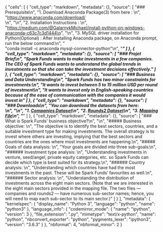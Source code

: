 {
 "cells": [
  {
   "cell_type": "markdown",
   "metadata": {},
   "source": [
    "### Prerequisite\n",
    "1. Download Anaconda Package(3) from here : \n",
    "https://www.anaconda.com/download/<br>\n",
    "\n",
    "2. Installation Instructions : \n",
    "https://medium.com/@GalarnykMichael/install-python-on-windows-anaconda-c63c7c3d1444\n",
    "\n",
    "3. MySQL driver installation for Python(Optional) : After Installing Anaconda package, on Anaconda prompt, run the below command:\n",
    "<br>\"conda install -c anaconda mysql-connector-python\"\n",
    "***"
   ]
  },
  {
   "cell_type": "markdown",
   "metadata": {},
   "source": [
    "### Projet Brief\n",
    "Spark Funds wants to make investments in a few companies. The CEO of Spark Funds wants to understand the global trends in investments so that she can take the investment decisions effectively."
   ]
  },
  {
   "cell_type": "markdown",
   "metadata": {},
   "source": [
    "### Business and Data Understanding\n",
    "Spark Funds has two minor constraints for investments:\n",
    "It wants to invest between 5 to 15 million USD per round of investment\n",
    "It wants to invest only in English-speaking countries because of the ease of communication with the companies it would invest in"
   ]
  },
  {
   "cell_type": "markdown",
   "metadata": {},
   "source": [
    "### Downloads\n",
    "You can download the datasets from here:<br>\n",
    "\n",
    "1. [Companies Dataset](https://github.com/ab9bhatia/PythonScripts/blob/master/projects/Project_Spark_Funds/spark_funds_data/companies.txt)\n",
    "2. [Rounds2 Dataset](https://github.com/ab9bhatia/PythonScripts/blob/master/projects/Project_Spark_Funds/spark_funds_data/rounds2.csv)\n",
    "3. [Mapping File](https://github.com/ab9bhatia/PythonScripts/blob/master/projects/Project_Spark_Funds/spark_funds_data/mapping.csv)\n",
    "***"
   ]
  },
  {
   "cell_type": "markdown",
   "metadata": {},
   "source": [
    "### What is Spark Funds’ business objective?\n",
    "\n",
    "##### Business objective: \n",
    "The objective is to identify the best sectors, countries, and a suitable investment type for making investments. The overall strategy is to invest where others are investing, implying that the best sectors and countries are the ones where most investments are happening.\n",
    "##### Goals of data analysis: \n",
    "Your goals are divided into three sub-goals:\n",
    "###### Investment type analysis: \n",
    "Understanding investments in venture, seed/angel, private equity categories, etc. so Spark Funds can decide which type is best suited for its strategy.\n",
    "###### Country analysis: \n",
    "Understanding which countries have had the most investments in the past. These will be Spark Funds’ favourites as well.\n",
    "###### Sector analysis: \n",
    "Understanding the distribution of investments across the eight main sectors. (Note that we are interested in the eight main sectors provided in the mapping file. The two files — companies and rounds2 — have numerous sub-sector names; hence, you will need to map each sub-sector to its main sector.)"
   ]
  }
 ],
 "metadata": {
  "kernelspec": {
   "display_name": "Python 3",
   "language": "python",
   "name": "python3"
  },
  "language_info": {
   "codemirror_mode": {
    "name": "ipython",
    "version": 3
   },
   "file_extension": ".py",
   "mimetype": "text/x-python",
   "name": "python",
   "nbconvert_exporter": "python",
   "pygments_lexer": "ipython3",
   "version": "3.6.3"
  }
 },
 "nbformat": 4,
 "nbformat_minor": 2
}

